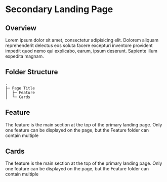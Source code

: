 # Secondary Landing Page

## Overview
Lorem ipsum dolor sit amet, consectetur adipisicing elit. Dolorem aliquam reprehenderit delectus eos soluta facere excepturi inventore provident impedit quod nemo qui explicabo, earum, ipsum deserunt. Sapiente illum expedita magnam.

## Folder Structure
```
.
├─ Page Title
│  ├─ Feature
│  └─ Cards
```

## Feature
The feature is the main section at the top of the primary landing page. Only one feature can be displayed on the page, but the Feature folder can contain multiple 

<FeatureAdd />

<FeatureEdit />

## Cards
The feature is the main section at the top of the primary landing page. Only one feature can be displayed on the page, but the Feature folder can contain multiple 

<CardAdd />

<CardEdit />